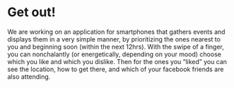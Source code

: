 # Get out!
We are working on an application for smartphones that gathers events and displays them in a  very simple manner, by prioritizing the ones nearest to you and beginning soon (within the next   12hrs). With the swipe of a finger, you can nonchalantly (or energetically, depending on your   mood) choose which you like and which you dislike. Then for the ones you “liked” you can see   the location, how to get there, and which of your facebook friends are also attending.
